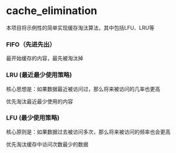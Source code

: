 # cache_elimination

本项目将示例性的简单实现缓存淘汰算法，其中包括LFU、LRU等

### FIFO（先进先出）

最开始缓存的内容，最先被淘汰掉

### LRU (最近最少使用策略)

核心思想是：如果数据最近被访问过，那么将来被访问的几率也更高

优先淘汰最近最少使用的内容

### LFU (最少使用策略)

核心原则是：如果数据过去被访问多次，那么将来被访问的频率也会更高

优先淘汰缓存中访问次数最少的数据
